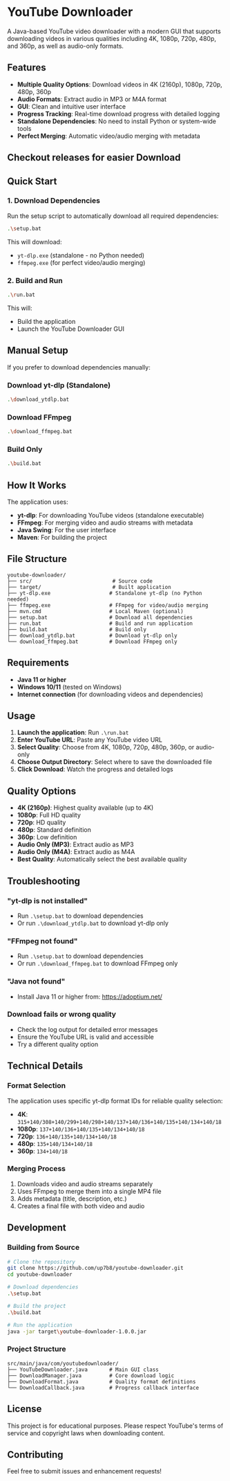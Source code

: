 # YouTube Downloader

A Java-based YouTube video downloader with a modern GUI that supports downloading videos in various qualities including 4K, 1080p, 720p, 480p, and 360p, as well as audio-only formats.

## Features

- **Multiple Quality Options**: Download videos in 4K (2160p), 1080p, 720p, 480p, 360p
- **Audio Formats**: Extract audio in MP3 or M4A format
- **GUI**: Clean and intuitive user interface
- **Progress Tracking**: Real-time download progress with detailed logging
- **Standalone Dependencies**: No need to install Python or system-wide tools
- **Perfect Merging**: Automatic video/audio merging with metadata

## Checkout releases for easier Download


## Quick Start

### 1. Download Dependencies
Run the setup script to automatically download all required dependencies:

```bash
.\setup.bat
```

This will download:
- `yt-dlp.exe` (standalone - no Python needed)
- `ffmpeg.exe` (for perfect video/audio merging)

### 2. Build and Run
```bash
.\run.bat
```

This will:
- Build the application
- Launch the YouTube Downloader GUI

## Manual Setup

If you prefer to download dependencies manually:

### Download yt-dlp (Standalone)
```bash
.\download_ytdlp.bat
```

### Download FFmpeg
```bash
.\download_ffmpeg.bat
```

### Build Only
```bash
.\build.bat
```

## How It Works

The application uses:
- **yt-dlp**: For downloading YouTube videos (standalone executable)
- **FFmpeg**: For merging video and audio streams with metadata
- **Java Swing**: For the user interface
- **Maven**: For building the project

## File Structure

```
youtube-downloader/
├── src/                          # Source code
├── target/                       # Built application
├── yt-dlp.exe                   # Standalone yt-dlp (no Python needed)
├── ffmpeg.exe                   # FFmpeg for video/audio merging
├── mvn.cmd                      # Local Maven (optional)
├── setup.bat                    # Download all dependencies
├── run.bat                      # Build and run application
├── build.bat                    # Build only
├── download_ytdlp.bat           # Download yt-dlp only
└── download_ffmpeg.bat          # Download FFmpeg only
```

## Requirements

- **Java 11 or higher**
- **Windows 10/11** (tested on Windows)
- **Internet connection** (for downloading videos and dependencies)

## Usage

1. **Launch the application**: Run `.\run.bat`
2. **Enter YouTube URL**: Paste any YouTube video URL
3. **Select Quality**: Choose from 4K, 1080p, 720p, 480p, 360p, or audio-only
4. **Choose Output Directory**: Select where to save the downloaded file
5. **Click Download**: Watch the progress and detailed logs

## Quality Options

- **4K (2160p)**: Highest quality available (up to 4K)
- **1080p**: Full HD quality
- **720p**: HD quality
- **480p**: Standard definition
- **360p**: Low definition
- **Audio Only (MP3)**: Extract audio as MP3
- **Audio Only (M4A)**: Extract audio as M4A
- **Best Quality**: Automatically select the best available quality

## Troubleshooting

### "yt-dlp is not installed"
- Run `.\setup.bat` to download dependencies
- Or run `.\download_ytdlp.bat` to download yt-dlp only

### "FFmpeg not found"
- Run `.\setup.bat` to download dependencies
- Or run `.\download_ffmpeg.bat` to download FFmpeg only

### "Java not found"
- Install Java 11 or higher from: https://adoptium.net/

### Download fails or wrong quality
- Check the log output for detailed error messages
- Ensure the YouTube URL is valid and accessible
- Try a different quality option

## Technical Details

### Format Selection
The application uses specific yt-dlp format IDs for reliable quality selection:
- **4K**: `315+140/308+140/299+140/298+140/137+140/136+140/135+140/134+140/18`
- **1080p**: `137+140/136+140/135+140/134+140/18`
- **720p**: `136+140/135+140/134+140/18`
- **480p**: `135+140/134+140/18`
- **360p**: `134+140/18`

### Merging Process
1. Downloads video and audio streams separately
2. Uses FFmpeg to merge them into a single MP4 file
3. Adds metadata (title, description, etc.)
4. Creates a final file with both video and audio

## Development

### Building from Source
```bash
# Clone the repository
git clone https://github.com/up7b8/youtube-downloader.git
cd youtube-downloader

# Download dependencies
.\setup.bat

# Build the project
.\build.bat

# Run the application
java -jar target\youtube-downloader-1.0.0.jar
```

### Project Structure
```
src/main/java/com/youtubedownloader/
├── YouTubeDownloader.java       # Main GUI class
├── DownloadManager.java         # Core download logic
├── DownloadFormat.java          # Quality format definitions
└── DownloadCallback.java        # Progress callback interface
```

## License

This project is for educational purposes. Please respect YouTube's terms of service and copyright laws when downloading content.

## Contributing

Feel free to submit issues and enhancement requests!
